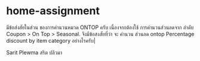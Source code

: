 # home-assignment
มีข้อส่งสัยในส่วน ของการคำนวนหมวด ONTOP ครับ เนื่องจากต้องใช้ การคำนวนส่วนลดจาก ลำดับ Coupon > On Top > Seasonal.
จึงมีข้อสงสัยที่ว่า จะ คำนวน ส่วนลด ontop Percentage discount by item category อย่างไรครับ|

Sarit Plewma
สริต ปลิวมา